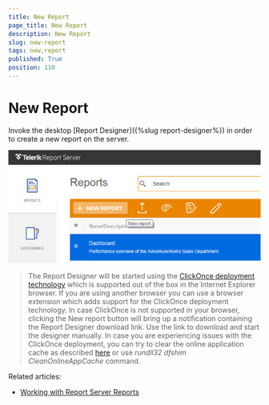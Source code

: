 ```yaml
---
title: New Report
page_title: New Report
description: New Report
slug: new-report
tags: new,report
published: True
position: 110
---
```


# New Report



Invoke the desktop [Report Designer]({%slug report-designer%}) in order to create a new report on the server.

![new report](../../images/report-server-images/reports-management/new-report.png)

>The Report Designer will be started using the [ClickOnce deployment technology](https://msdn.microsoft.com/en-us/library/t71a733d.aspx "ClickOnce Security and Deployment") which is supported out of the box in the Internet Explorer browser. If you are using another browser you can use a browser extension which adds support for the ClickOnce deployment technology. In case ClickOnce is not supported in your browser, clicking the New report button will bring up a notification containing the Report Designer download link. Use the link to download and start the designer manually. In case you are experiencing issues with the ClickOnce deployment, you can try to clear the online application cache as described [here](https://msdn.microsoft.com/en-us/library/acz3y3te(v=vs.110).aspx) or use *rundll32 dfshim CleanOnlineAppCache* command.

Related articles:  

- [Working with Report Server Reports](https://docs.telerik.com/reporting/standalone-report-designer-working-with-server-reports "Working with Report Server Reports") 
